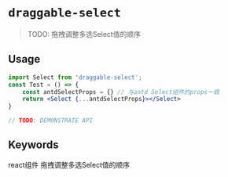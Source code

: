 # `draggable-select`

> TODO: 拖拽调整多选Select值的顺序

## Usage

```jsx
import Select from 'draggable-select';
const Test = () => {
    const antdSelectProps = {} // 与antd Select组件的props一致
    return <Select {...antdSelectProps}></Select>
}

// TODO: DEMONSTRATE API
```

## Keywords

react组件
拖拽调整多选Select值的顺序

